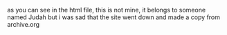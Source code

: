 as you can see in the html file, this is not mine,
it belongs to someone named Judah but i was sad that the site went down
and made a copy from archive.org
